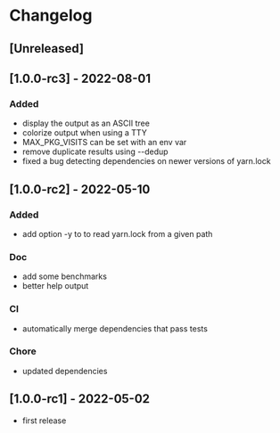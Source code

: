 # Changelog

## [Unreleased]

## [1.0.0-rc3] - 2022-08-01

### Added
- display the output as an ASCII tree
- colorize output when using a TTY
- MAX_PKG_VISITS can be set with an env var
- remove duplicate results using --dedup
- fixed a bug detecting dependencies on newer versions of yarn.lock

## [1.0.0-rc2] - 2022-05-10

### Added
- add option -y to to read yarn.lock from a given path
### Doc
- add some benchmarks
- better help output
### CI
- automatically merge dependencies that pass tests
### Chore
- updated dependencies

## [1.0.0-rc1] - 2022-05-02
- first release